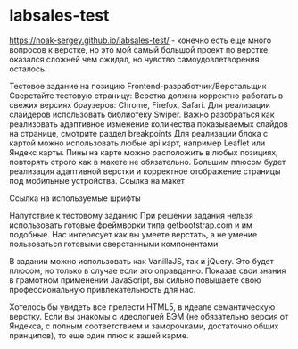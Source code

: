 # labsales-test
https://noak-sergey.github.io/labsales-test/ - конечно есть еще много вопросов к верстке, но это мой самый большой проект по верстке, оказался сложней чем ожидал, но чувство самоудовлетворения осталось.

Тестовое задание на позицию Frontend-разработчик/Верстальщик
Сверстайте тестовую страницу:
Верстка должна корректно работать в свежих версиях браузеров: Chrome, Firefox, Safari.
Для реализации слайдеров использовать библиотеку Swiper. Важно разобраться как реализовать адаптивное изменение количества показываемых слайдов на странице, смотрите раздел breakpoints
Для реализации блока с картой можно использовать любые api карт, например Leaflet или Яндекс карты. Пины на карте можно расположить в любых позициях, повторять строго как в макете не обязательно.
Большим плюсом будет реализация адаптивной верстки и корректное отображение страницы под мобильные устройства.
 Ссылка на макет

Ссылка на используемые шрифты

Напутствие к тестовому заданию
При решении задания нельзя использовать готовые фреймворки типа getbootstrap.com и им подобные. Нас интересует как вы умеетe верстать, а не умение пользоваться готовыми сверстанными компонентами.

В задании можно использовать как VanillaJS, так и jQuery. Это будет плюсом, но только в случае если это оправданно. Показав свои знания в грамотном применении JavaScript, вы сильно повышаете свою профессиональную привлекательность для нас.

Хотелось бы увидеть все прелести HTML5, в идеале семантическую верстку. Если вы знакомы с идеологией БЭМ (не обязательно версия от Яндекса, с полным соответствием и заморочками, достаточно общих принципов), то еще один плюс к вашей карме.
